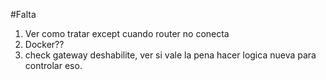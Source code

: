 #Falta
1. Ver como tratar except cuando router no conecta
2. Docker??
3. check gateway deshabilite, ver si vale la pena hacer logica nueva para controlar eso.